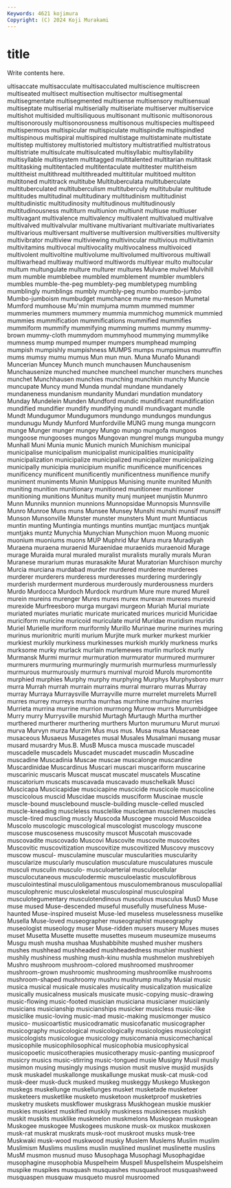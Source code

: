 ```yaml
---
Keywords: 4621 kojimura
Copyright: (C) 2024 Koji Murakami
---
```


# title

Write contents here.



ultisaccate multisacculate
multisacculated multiscience multiscreen multiseated multisect multisection multisector multisegmental multisegmentate multisegmented
multisense multisensory multisensual multiseptate multiserial multiserially multiseriate multiserver multiservice multishot
multisided multisiliquous multisonant multisonic multisonorous multisonorously multisonorousness multisonous multispecies multispeed
multispermous multispicular multispiculate multispindle multispindled multispinous multispiral multispired multistage multistaminate
multistate multistep multistorey multistoried multistory multistratified multistratous multistriate multisulcate multisulcated
multisyllabic multisyllability multisyllable multisystem multitagged multitalented multitarian multitask multitasking multitentacled
multitentaculate multitester multitheism multitheist multithread multithreaded multititular multitoed multiton multitoned
multitrack multitube Multituberculata multituberculate multituberculated multituberculism multituberculy multitubular multitude multitudes
multitudinal multitudinary multitudinism multitudinist multitudinistic multitudinosity multitudinous multitudinously multitudinousness multiturn
multiunion multiunit multiuse multiuser multivagant multivalence multivalency multivalent multivalued multivalve
multivalved multivalvular multivane multivariant multivariate multivariates multivarious multiversant multiverse multiversion
multiversities multiversity multivibrator multiview multiviewing multivincular multivious multivitamin multivitamins multivocal
multivocality multivocalness multivoiced multivolent multivoltine multivolume multivolumed multivorous multiwall multiwarhead
multiway multiword multiwords multiyear multo multocular multum multungulate multure multurer
multures Mulvane mulvel Mulvihill mum mumble mumblebee mumbled mumblement mumbler
mumblers mumbles mumble-the-peg mumblety-peg mumbletypeg mumbling mumblingly mumblings mumbly mumbly-peg
mumbo mumbo-jumbo Mumbo-jumboism mumbudget mumchance mume mu-meson Mumetal Mumford mumhouse
Mu'min mumjuma mumm mummed mummer mummeries mummers mummery mummia mummichog
mummick mummied mummies mummification mummifications mummified mummifies mummiform mummify mummifying
mumming mumms mummy mummy-brown mummy-cloth mummydom mummyhood mummying mummylike mumness
mump mumped mumper mumpers mumphead mumping mumpish mumpishly mumpishness MUMPS
mumps mumpsimus mumruffin mums mumsy mumu mumus Mun mun mun.
Muna Munafo Munandi Muncerian Muncey Munch munch munchausen Munchausenism Munchausenize
munched munchee muncheel muncher munchers munches munchet Munchhausen munchies munching
munchkin munchy Muncie muncupate Muncy mund Munda mundal mundane mundanely
mundaneness mundanism mundanity Mundari mundation mundatory Munday Mundelein Munden Mundford
mundic mundificant mundification mundified mundifier mundify mundifying mundil mundivagant mundle
Mundt Mundugumor Mundugumors mundungo mundungos mundungus mundunugu Mundy Munford Munfordville
MUNG mung munga mungcorn munge Munger munger mungey Mungo mungo
mungofa mungoos mungoose mungooses mungos Mungovan mungrel mungs munguba mungy
Munhall Muni Munia munic Munich munich Munichism municipal municipalise municipalism
municipalist municipalities municipality municipalization municipalize municipalized municipalizer municipalizing municipally municipia
municipium munific munificence munificences munificency munificent munificently munificentness munifience munify
muniment muniments Munin Munippus Munising munite munited Munith muniting munition
munitionary munitioned munitioneer munitioner munitioning munitions Munitus munity munj munjeet
munjistin Munmro Munn Munniks munnion munnions Munnopsidae Munnopsis Munnsville Munro
Munroe Muns muns Munsee Munsey Munshi munshi munsif munsiff Munson
Munsonville Munster munster munsters Munt munt Muntiacus muntin munting Muntingia
muntings muntins muntjac muntjacs muntjak muntjaks muntz Munychia Munychian Munychion
muon Muong muonic muonium muoniums muons MUP Muphrid Mur Mura
mura Muradiyah Muraena muraena muraenid Muraenidae muraenids muraenoid Murage murage
Muraida mural muraled muralist muralists murally murals Muran Muranese murarium
muras murasakite Murat Muratorian Murchison murchy Murcia murciana murdabad murder
murdered murderee murderees murderer murderers murderess murderesses murdering murderingly murderish
murderment murderous murderously murderousness murders Murdo Murdocca Murdoch Murdock murdrum
Mure mure mured Mureil murein mureins murenger Mures mures murex
murexan murexes murexid murexide Murfreesboro murga murgavi murgeon Muriah Murial
muriate muriated muriates muriatic muricate muricated murices muricid Muricidae muriciform
muricine muricoid muriculate murid Muridae muridism murids Muriel Murielle muriform
muriformly Murillo Murinae murine murines muring murinus murionitric muriti murium
Murjite murk murker murkest murkier murkiest murkily murkiness murkinesses murkish
murkly murkness murks murksome murky murlack murlain murlemewes murlin murlock
murly Murmansk Murmi murmur murmuration murmurator murmured murmurer murmurers murmuring
murmuringly murmurish murmurless murmurlessly murmurous murmurously murmurs murnival muroid Murols
muromontite murphied murphies Murphy murphy murphying Murphys Murphysboro murr murra
Murrah murrah murrain murrains murral murraro murras Murray murray Murraya
Murraysville Murrayville murre murrelet murrelets Murrell murres murrey murreys murrha
murrhas murrhine murrhuine murries Murrieta murrina murrine murrion murrnong Murrow
murrs Murrumbidgee Murry murry Murrysville murshid Murtagh Murtaugh Murtha murther
murthered murtherer murthering murthers Murton murumuru Murut muruxi murva Murvyn
murza Murzim Mus mus mus. Musa musa Musaceae musaceous Musaeus
Musagetes musal Musales Musalmani musang musar musard musardry Mus.B. MusB
Musca musca muscade muscadel muscadelle muscadels Muscadet muscadet muscadin Muscadine
muscadine Muscadinia Muscae muscae muscalonge muscardine Muscardinidae Muscardinus Muscari muscari
muscariform muscarine muscarinic muscaris Muscat muscat muscatel muscatels Muscatine muscatorium
muscats muscavada muscavado muschelkalk Musci Muscicapa Muscicapidae muscicapine muscicide muscicole
muscicoline muscicolous muscid Muscidae muscids musciform Muscinae muscle muscle-bound musclebound
muscle-building muscle-celled muscled muscle-kneading muscleless musclelike muscleman musclemen muscles muscle-tired
muscling muscly Muscoda Muscogee muscoid Muscoidea Muscolo muscologic muscological muscologist
muscology muscone muscose muscoseness muscosity muscot Muscotah muscovade muscovadite muscovado
Muscovi Muscovite muscovite muscovites Muscovitic muscovitization muscovitize muscovitized Muscovy muscovy
muscow muscul- musculamine muscular muscularities muscularity muscularize muscularly musculation musculature
musculatures muscule musculi musculin musculo- musculoarterial musculocellular musculocutaneous musculodermic musculoelastic
musculofibrous musculointestinal musculoligamentous musculomembranous musculopallial musculophrenic musculoskeletal musculospinal musculospiral musculotegumentary
musculotendinous musculous musculus MusD Muse muse mused Muse-descended museful musefully
musefulness Muse-haunted Muse-inspired museist Muse-led museless muselessness muselike Musella Muse-loved
museographer museographist museography museologist museology muser Muse-ridden musers musery Muses
muses muset Musetta Musette musette musettes museum museumize museums Musgu
mush musha mushaa Mushabbihite mushed musher mushers mushes mushhead mushheaded
mushheadedness mushier mushiest mushily mushiness mushing mush-kinu mushla mushmelon mushrebiyeh
Mushro mushroom mushroom-colored mushroomed mushroomer mushroom-grown mushroomic mushrooming mushroomlike mushrooms
mushroom-shaped mushroomy mushru mushrump mushy Musial music musica musical musicale
musicales musicality musicalization musicalize musically musicalness musicals musicate music-copying music-drawing
music-flowing music-footed musician musiciana musicianer musicianly musicians musicianship musicianships musicker
musicless music-like musiclike music-loving music-mad music-making musicmonger musico musico- musicoartistic
musicodramatic musicofanatic musicographer musicography musicological musicologically musicologies musicologist musicologists musicologue
musicology musicomania musicomechanical musicophile musicophilosophical musicophobia musicophysical musicopoetic musicotherapies musicotherapy
music-panting musicproof musicry musics music-stirring music-tongued musie Musigny Musil musily
musimon musing musingly musings musion musit musive musjid musjids musk
muskadel muskallonge muskallunge muskat musk-cat musk-cod musk-deer musk-duck musked muskeg
muskeggy Muskego Muskegon muskegs muskellunge muskellunges musket musketade musketeer musketeers
musketlike musketo musketoon musketproof musketries musketry muskets muskflower muskgrass Muskhogean
muskie muskier muskies muskiest muskified muskily muskiness muskinesses muskish muskit
muskits musklike muskmelon muskmelons Muskogean muskogean Muskogee muskogee Muskogees muskone
musk-ox muskox muskoxen musk-rat muskrat muskrats musk-root muskroot musks musk-tree
Muskwaki musk-wood muskwood musky Muslem Muslems Muslim muslim Muslimism Muslims
muslims muslin muslined muslinet muslinette muslins MusM musmon musnud muso
Musophaga Musophagi Musophagidae musophagine musophobia Muspelheim Muspell Muspellsheim Muspelsheim muspike
muspikes musquash musquashes musquashroot musquashweed musquaspen musquaw musqueto musrol musroomed
